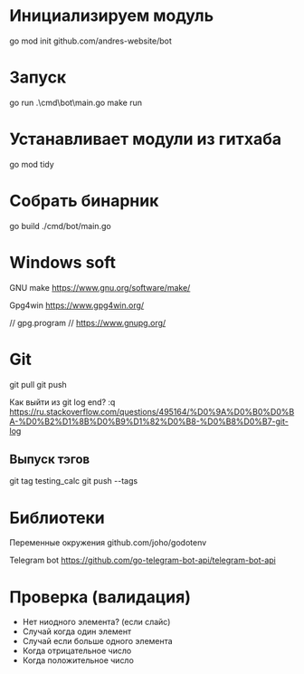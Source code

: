 
# Инициализируем модуль
go mod init github.com/andres-website/bot

# Запуск
go run .\cmd\bot\main.go
make run

# Устанавливает модули из гитхаба
go mod tidy

# Собрать бинарник
go build ./cmd/bot/main.go

# Windows soft
GNU make
https://www.gnu.org/software/make/

Gpg4win
https://www.gpg4win.org/

// gpg.program
// https://www.gnupg.org/

# Git
git pull
git push

Как выйти из git log end?
:q
https://ru.stackoverflow.com/questions/495164/%D0%9A%D0%B0%D0%BA-%D0%B2%D1%8B%D0%B9%D1%82%D0%B8-%D0%B8%D0%B7-git-log

## Выпуск тэгов
git tag testing_calc
git push --tags

# Библиотеки
Переменные окружения
github.com/joho/godotenv

Telegram bot
https://github.com/go-telegram-bot-api/telegram-bot-api

# Проверка (валидация)
 - Нет ниодного элемента? (если слайс)
 - Случай когда один элемент
 - Случай если больше одного элемента
 - Когда отрицательное число
 - Когда положительное число